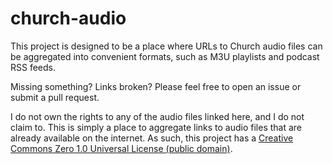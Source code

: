 # church-audio

This project is designed to be a place where URLs to Church audio files can be aggregated into convenient formats, such as M3U playlists and podcast RSS feeds.

Missing something? Links broken? Please feel free to open an issue or submit a pull request.

I do not own the rights to any of the audio files linked here, and I do not claim to. This is simply a place to aggregate links to audio files that are already available on the internet. As such, this project has a [Creative Commons Zero 1.0 Universal License (public domain)](./LICENSE).

